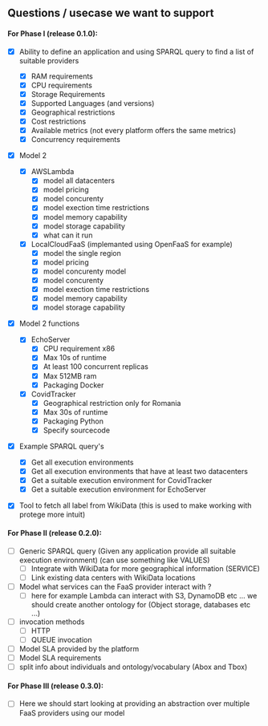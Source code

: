 
## Questions / usecase we want to support

#### For Phase I (release 0.1.0):

* [x] Ability to define an application and using SPARQL query to find a list of suitable providers
    * [x] RAM requirements
    * [x] CPU requirements
    * [x] Storage Requirements
    * [x] Supported Languages (and versions)
    * [x] Geographical restrictions
    * [x] Cost restrictions
    * [x] Available metrics (not every platform offers the same metrics)
    * [x] Concurrency requirements
* [x] Model 2
    *  [x] AWSLambda
        * [x] model all datacenters
        * [x] model pricing
        * [x] model concurenty
        * [x] model exection time restrictions
        * [x] model memory capability
        * [x] model storage capability
        * [x] what can it run
    *  [x] LocalCloudFaaS (implemanted using OpenFaaS for example)
        * [x] model the single region
        * [x] model pricing
        * [x] model concurenty model
        * [x] model concurenty
        * [x] model exection time restrictions
        * [x] model memory capability
        * [x] model storage capability
* [x] Model 2 functions
    * [x] EchoServer
        * [x] CPU requirement x86
        * [x] Max 10s of runtime
        * [x] At least 100 concurrent replicas
        * [x] Max 512MB ram
        * [x] Packaging Docker
    * [x] CovidTracker
        * [x] Geographical restriction only for Romania
        * [x] Max 30s of runtime
        * [x] Packaging Python
        * [x] Specify sourcecode
* [x] Example SPARQL query's
    * [x] Get all execution environments
    * [x] Get all execution environments that have at least two datacenters
    * [x] Get a suitable execution environment for CovidTracker
    * [x] Get a suitable execution environment for EchoServer
* [x] Tool to fetch all label from WikiData (this is used to make working with protege more intuit)


#### For Phase II (release 0.2.0):

* [ ] Generic SPARQL query (Given any application provide all suitable execution environment) (can use something like VALUES)
    * [ ] Integrate with WikiData for more geographical information (SERVICE)
    * [ ] Link existing data centers with WikiData locations
* [ ] Model what services can the FaaS provider interact with ?
    * [ ] here for example Lambda can interact with S3, DynamoDB etc ... we should create another ontology for (Object storage, databases etc ...)
* [ ] invocation methods
    * [ ] HTTP
    * [ ] QUEUE invocation
* [ ] Model SLA provided by the platform
* [ ] Model SLA requirements
* [ ] split info about individuals and ontology/vocabulary (Abox and Tbox)

#### For Phase III (release 0.3.0):

* [ ] Here we should start looking at providing an abstraction over multiple FaaS providers using our model
